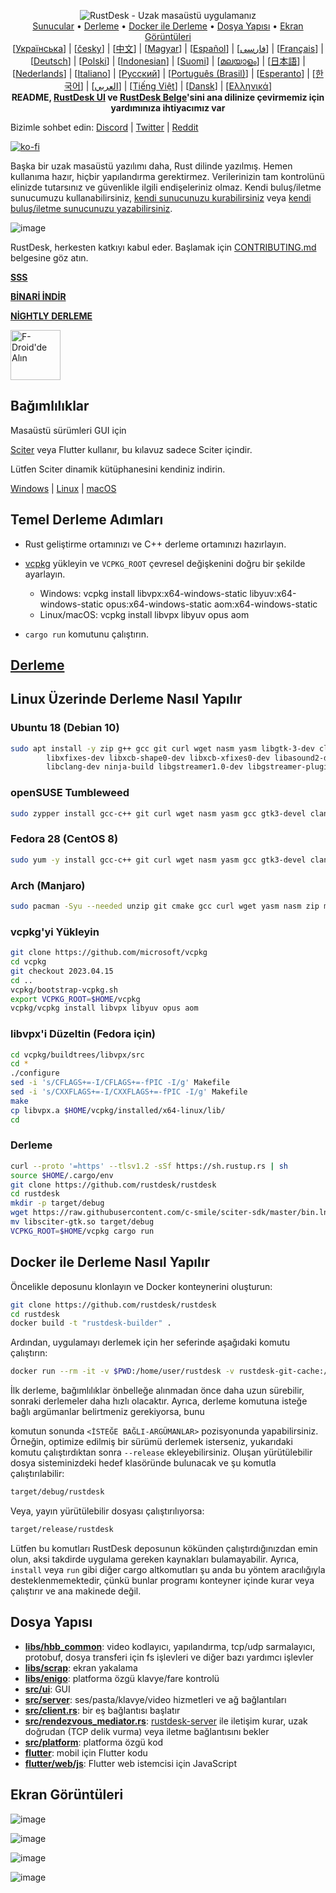 
<p align="center">
  <img src="../res/logo-header.svg" alt="RustDesk - Uzak masaüstü uygulamanız"><br>
  <a href="#free-public-servers">Sunucular</a> •
  <a href="#raw-steps-to-build">Derleme</a> •
  <a href="#how-to-build-with-docker">Docker ile Derleme</a> •
  <a href="#file-structure">Dosya Yapısı</a> •
  <a href="#snapshot">Ekran Görüntüleri</a><br>
  [<a href="docs/README-UA.md">Українська</a>] | [<a href="docs/README-CS.md">česky</a>] | [<a href="docs/README-ZH.md">中文</a>] | [<a href="docs/README-HU.md">Magyar</a>] | [<a href="docs/README-ES.md">Español</a>] | [<a href="docs/README-FA.md">فارسی</a>] | [<a href="docs/README-FR.md">Français</a>] | [<a href="docs/README-DE.md">Deutsch</a>] | [<a href="docs/README-PL.md">Polski</a>] | [<a href="docs/README-ID.md">Indonesian</a>] | [<a href="docs/README-FI.md">Suomi</a>] | [<a href="docs/README-ML.md">മലയാളം</a>] | [<a href="docs/README-JP.md">日本語</a>] | [<a href="docs/README-NL.md">Nederlands</a>] | [<a href="docs/README-IT.md">Italiano</a>] | [<a href="docs/README-RU.md">Русский</a>] | [<a href="docs/README-PTBR.md">Português (Brasil)</a>] | [<a href="docs/README-EO.md">Esperanto</a>] | [<a href="docs/README-KR.md">한국어</a>] | [<a href="docs/README-AR.md">العربي</a>] | [<a href="docs/README-VN.md">Tiếng Việt</a>] | [<a href="docs/README-DA.md">Dansk</a>] | [<a href="docs/README-GR.md">Ελληνικά</a>]<br>
  <b>README, <a href="https://github.com/rustdesk/rustdesk/tree/master/src/lang">RustDesk UI</a> ve <a href="https://github.com/rustdesk/doc.free.rustdesk.v6.pub">RustDesk Belge</a>'sini ana dilinize çevirmemiz için yardımınıza ihtiyacımız var</b>
</p>

Bizimle sohbet edin: [Discord](https://discord.gg/nDceKgxnkV) | [Twitter](https://twitter.com/rustdesk) | [Reddit](https://www.reddit.com/r/rustdesk)

[![ko-fi](https://ko-fi.com/img/githubbutton_sm.svg)](https://ko-fi.com/I2I04VU09)

Başka bir uzak masaüstü yazılımı daha, Rust dilinde yazılmış. Hemen kullanıma hazır, hiçbir yapılandırma gerektirmez. Verilerinizin tam kontrolünü elinizde tutarsınız ve güvenlikle ilgili endişeleriniz olmaz. Kendi buluş/iletme sunucumuzu kullanabilirsiniz, [kendi sunucunuzu kurabilirsiniz](https://free.rustdesk.v6.pub/server) veya [kendi buluş/iletme sunucunuzu yazabilirsiniz](https://github.com/rustdesk/rustdesk-server-demo).

![image](https://user-images.githubusercontent.com/71636191/171661982-430285f0-2e12-4b1d-9957-4a58e375304d.png)

RustDesk, herkesten katkıyı kabul eder. Başlamak için [CONTRIBUTING.md](docs/CONTRIBUTING-TR.md) belgesine göz atın.

[**SSS**](https://github.com/rustdesk/rustdesk/wiki/FAQ)

[**BİNARİ İNDİR**](https://github.com/rustdesk/rustdesk/releases)

[**NİGHTLY DERLEME**](https://github.com/rustdesk/rustdesk/releases/tag/nightly)

[<img src="https://fdroid.gitlab.io/artwork/badge/get-it-on.png"
    alt="F-Droid'de Alın"
    height="80">](https://f-droid.org/en/packages/com.carriez.flutter_hbb)

## Bağımlılıklar

Masaüstü sürümleri GUI için

 [Sciter](https://sciter.com/) veya Flutter kullanır, bu kılavuz sadece Sciter içindir.

Lütfen Sciter dinamik kütüphanesini kendiniz indirin.

[Windows](https://raw.githubusercontent.com/c-smile/sciter-sdk/master/bin.win/x64/sciter.dll) |
[Linux](https://raw.githubusercontent.com/c-smile/sciter-sdk/master/bin.lnx/x64/libsciter-gtk.so) |
[macOS](https://raw.githubusercontent.com/c-smile/sciter-sdk/master/bin.osx/libsciter.dylib)

## Temel Derleme Adımları

- Rust geliştirme ortamınızı ve C++ derleme ortamınızı hazırlayın.

- [vcpkg](https://github.com/microsoft/vcpkg) yükleyin ve `VCPKG_ROOT` çevresel değişkenini doğru bir şekilde ayarlayın.

  - Windows: vcpkg install libvpx:x64-windows-static libyuv:x64-windows-static opus:x64-windows-static aom:x64-windows-static
  - Linux/macOS: vcpkg install libvpx libyuv opus aom

- `cargo run` komutunu çalıştırın.

## [Derleme](https://free.rustdesk.v6.pub/docs/en/dev/build/)

## Linux Üzerinde Derleme Nasıl Yapılır

### Ubuntu 18 (Debian 10)

```sh
sudo apt install -y zip g++ gcc git curl wget nasm yasm libgtk-3-dev clang libxcb-randr0-dev libxdo-dev \
        libxfixes-dev libxcb-shape0-dev libxcb-xfixes0-dev libasound2-dev libpulse-dev cmake make \
        libclang-dev ninja-build libgstreamer1.0-dev libgstreamer-plugins-base1.0-dev
```

### openSUSE Tumbleweed 

```sh
sudo zypper install gcc-c++ git curl wget nasm yasm gcc gtk3-devel clang libxcb-devel libXfixes-devel cmake alsa-lib-devel gstreamer-devel gstreamer-plugins-base-devel xdotool-devel
```

### Fedora 28 (CentOS 8)

```sh
sudo yum -y install gcc-c++ git curl wget nasm yasm gcc gtk3-devel clang libxcb-devel libxdo-devel libXfixes-devel pulseaudio-libs-devel cmake alsa-lib-devel
```

### Arch (Manjaro)

```sh
sudo pacman -Syu --needed unzip git cmake gcc curl wget yasm nasm zip make pkg-config clang gtk3 xdotool libxcb libxfixes alsa-lib pipewire
```

### vcpkg'yi Yükleyin

```sh
git clone https://github.com/microsoft/vcpkg
cd vcpkg
git checkout 2023.04.15
cd ..
vcpkg/bootstrap-vcpkg.sh
export VCPKG_ROOT=$HOME/vcpkg
vcpkg/vcpkg install libvpx libyuv opus aom
```

### libvpx'i Düzeltin (Fedora için)

```sh
cd vcpkg/buildtrees/libvpx/src
cd *
./configure
sed -i 's/CFLAGS+=-I/CFLAGS+=-fPIC -I/g' Makefile
sed -i 's/CXXFLAGS+=-I/CXXFLAGS+=-fPIC -I/g' Makefile
make
cp libvpx.a $HOME/vcpkg/installed/x64-linux/lib/
cd
```

### Derleme

```sh
curl --proto '=https' --tlsv1.2 -sSf https://sh.rustup.rs | sh
source $HOME/.cargo/env
git clone https://github.com/rustdesk/rustdesk
cd rustdesk
mkdir -p target/debug
wget https://raw.githubusercontent.com/c-smile/sciter-sdk/master/bin.lnx/x64/libsciter-gtk.so
mv libsciter-gtk.so target/debug
VCPKG_ROOT=$HOME/vcpkg cargo run
```

## Docker ile Derleme Nasıl Yapılır

Öncelikle deposunu klonlayın ve Docker konteynerini oluşturun:

```sh
git clone https://github.com/rustdesk/rustdesk
cd rustdesk
docker build -t "rustdesk-builder" .
```

Ardından, uygulamayı derlemek için her seferinde aşağıdaki komutu çalıştırın:

```sh
docker run --rm -it -v $PWD:/home/user/rustdesk -v rustdesk-git-cache:/home/user/.cargo/git -v rustdesk-registry-cache:/home/user/.cargo/registry -e PUID="$(id -u)" -e PGID="$(id -g)" rustdesk-builder
```

İlk derleme, bağımlılıklar önbelleğe alınmadan önce daha uzun sürebilir, sonraki derlemeler daha hızlı olacaktır. Ayrıca, derleme komutuna isteğe bağlı argümanlar belirtmeniz gerekiyorsa, bunu

 komutun sonunda `<İSTEĞE BAĞLI-ARGÜMANLAR>` pozisyonunda yapabilirsiniz. Örneğin, optimize edilmiş bir sürümü derlemek isterseniz, yukarıdaki komutu çalıştırdıktan sonra `--release` ekleyebilirsiniz. Oluşan yürütülebilir dosya sisteminizdeki hedef klasöründe bulunacak ve şu komutla çalıştırılabilir:

```sh
target/debug/rustdesk
```

Veya, yayın yürütülebilir dosyası çalıştırılıyorsa:

```sh
target/release/rustdesk
```

Lütfen bu komutları RustDesk deposunun kökünden çalıştırdığınızdan emin olun, aksi takdirde uygulama gereken kaynakları bulamayabilir. Ayrıca, `install` veya `run` gibi diğer cargo altkomutları şu anda bu yöntem aracılığıyla desteklenmemektedir, çünkü bunlar programı konteyner içinde kurar veya çalıştırır ve ana makinede değil.
 
## Dosya Yapısı

- **[libs/hbb_common](https://github.com/rustdesk/rustdesk/tree/master/libs/hbb_common)**: video kodlayıcı, yapılandırma, tcp/udp sarmalayıcı, protobuf, dosya transferi için fs işlevleri ve diğer bazı yardımcı işlevler
- **[libs/scrap](https://github.com/rustdesk/rustdesk/tree/master/libs/scrap)**: ekran yakalama
- **[libs/enigo](https://github.com/rustdesk/rustdesk/tree/master/libs/enigo)**: platforma özgü klavye/fare kontrolü
- **[src/ui](https://github.com/rustdesk/rustdesk/tree/master/src/ui)**: GUI
- **[src/server](https://github.com/rustdesk/rustdesk/tree/master/src/server)**: ses/pasta/klavye/video hizmetleri ve ağ bağlantıları
- **[src/client.rs](https://github.com/rustdesk/rustdesk/tree/master/src/client.rs)**: bir eş bağlantısı başlatır
- **[src/rendezvous_mediator.rs](https://github.com/rustdesk/rustdesk/tree/master/src/rendezvous_mediator.rs)**: [rustdesk-server](https://github.com/rustdesk/rustdesk-server) ile iletişim kurar, uzak doğrudan (TCP delik vurma) veya iletme bağlantısını bekler
- **[src/platform](https://github.com/rustdesk/rustdesk/tree/master/src/platform)**: platforma özgü kod
- **[flutter](https://github.com/rustdesk/rustdesk/tree/master/flutter)**: mobil için Flutter kodu
- **[flutter/web/js](https://github.com/rustdesk/rustdesk/tree/master/flutter/web/js)**: Flutter web istemcisi için JavaScript

## Ekran Görüntüleri

![image](https://user-images.githubusercontent.com/71636191/113112362-ae4deb80-923b-11eb-957d-ff88daad4f06.png)

![image](https://user-images.githubusercontent.com/71636191/113112619-f705a480-923b-11eb-911d-97e984ef52b6.png)

![image](https://user-images.githubusercontent.com/71636191/113112857-3fbd5d80-923c-11eb-9836-768325faf906.png)

![image](https://user-images.githubusercontent.com/71636191/135385039-38fdbd72-379a-422d-b97f-33df71fb1cec.png)
```
